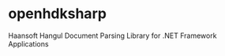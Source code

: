 openhdksharp
============

Haansoft Hangul Document Parsing Library for .NET Framework Applications
